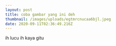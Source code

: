 ```yaml
---
layout: post
title: coba gambar yang ini deh
thumbnail: /images/uploads/egtmrcnucaa6bjl.jpeg
date: 2020-09-11T02:36:49.216Z
---
```

ih lucu ih kaya gitu